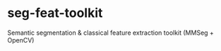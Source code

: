 # seg-feat-toolkit
Semantic segmentation &amp; classical feature extraction toolkit (MMSeg + OpenCV)
